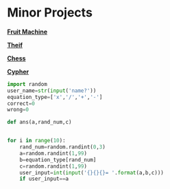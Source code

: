 # Minor Projects

[**Fruit Machine**](https://github.com/Hanif-Musaheb/CS_A_level/blob/main/content/Projects/Fruit%20Machine.md)

[**Theif**](https://github.com/Hanif-Musaheb/CS_A_level/blob/main/content/Projects/Theif.md)

[**Chess**](https://github.com/Hanif-Musaheb/CS_A_level/blob/main/content/Projects/Chess.md)

[**Cypher**](https://github.com/Hanif-Musaheb/CS_A_level/blob/main/content/Projects/Cypher.md)


```python
import random
user_name=str(input('name?'))
equation_type=['x','/','+','-']
correct=0
wrong=0

def ans(a,rand_num,c)


for i in range(10):
    rand_num=random.randint(0,3)
    a=random.randint(1,99)
    b=equation_type[rand_num]
    c=random.randint(1,99)
    user_input=int(input('{}{}{}= '.format(a,b,c)))
    if user_input==a
```




























    
    

